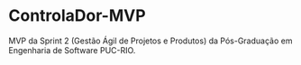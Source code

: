 # ControlaDor-MVP
MVP da Sprint 2 (Gestão Ágil de Projetos e Produtos) da Pós-Graduação em Engenharia de Software PUC-RIO.

